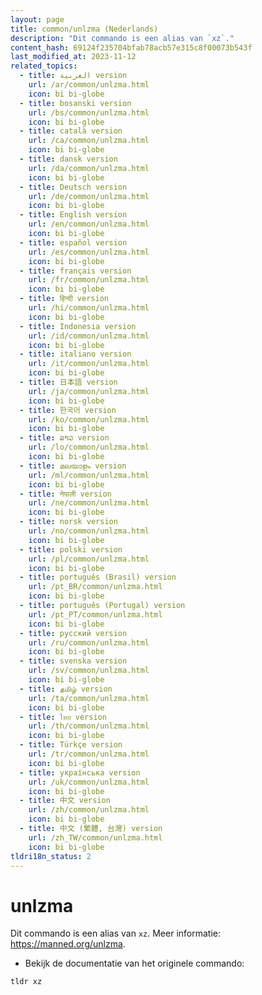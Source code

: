 ```yaml
---
layout: page
title: common/unlzma (Nederlands)
description: "Dit commando is een alias van `xz`."
content_hash: 69124f235704bfab78acb57e315c8f00073b543f
last_modified_at: 2023-11-12
related_topics:
  - title: العربية version
    url: /ar/common/unlzma.html
    icon: bi bi-globe
  - title: bosanski version
    url: /bs/common/unlzma.html
    icon: bi bi-globe
  - title: català version
    url: /ca/common/unlzma.html
    icon: bi bi-globe
  - title: dansk version
    url: /da/common/unlzma.html
    icon: bi bi-globe
  - title: Deutsch version
    url: /de/common/unlzma.html
    icon: bi bi-globe
  - title: English version
    url: /en/common/unlzma.html
    icon: bi bi-globe
  - title: español version
    url: /es/common/unlzma.html
    icon: bi bi-globe
  - title: français version
    url: /fr/common/unlzma.html
    icon: bi bi-globe
  - title: हिन्दी version
    url: /hi/common/unlzma.html
    icon: bi bi-globe
  - title: Indonesia version
    url: /id/common/unlzma.html
    icon: bi bi-globe
  - title: italiano version
    url: /it/common/unlzma.html
    icon: bi bi-globe
  - title: 日本語 version
    url: /ja/common/unlzma.html
    icon: bi bi-globe
  - title: 한국어 version
    url: /ko/common/unlzma.html
    icon: bi bi-globe
  - title: ລາວ version
    url: /lo/common/unlzma.html
    icon: bi bi-globe
  - title: മലയാളം version
    url: /ml/common/unlzma.html
    icon: bi bi-globe
  - title: नेपाली version
    url: /ne/common/unlzma.html
    icon: bi bi-globe
  - title: norsk version
    url: /no/common/unlzma.html
    icon: bi bi-globe
  - title: polski version
    url: /pl/common/unlzma.html
    icon: bi bi-globe
  - title: português (Brasil) version
    url: /pt_BR/common/unlzma.html
    icon: bi bi-globe
  - title: português (Portugal) version
    url: /pt_PT/common/unlzma.html
    icon: bi bi-globe
  - title: русский version
    url: /ru/common/unlzma.html
    icon: bi bi-globe
  - title: svenska version
    url: /sv/common/unlzma.html
    icon: bi bi-globe
  - title: தமிழ் version
    url: /ta/common/unlzma.html
    icon: bi bi-globe
  - title: ไทย version
    url: /th/common/unlzma.html
    icon: bi bi-globe
  - title: Türkçe version
    url: /tr/common/unlzma.html
    icon: bi bi-globe
  - title: українська version
    url: /uk/common/unlzma.html
    icon: bi bi-globe
  - title: 中文 version
    url: /zh/common/unlzma.html
    icon: bi bi-globe
  - title: 中文 (繁體, 台灣) version
    url: /zh_TW/common/unlzma.html
    icon: bi bi-globe
tldri18n_status: 2
---
```

# unlzma

Dit commando is een alias van `xz`.
Meer informatie: <https://manned.org/unlzma>.

- Bekijk de documentatie van het originele commando:

`tldr xz`
